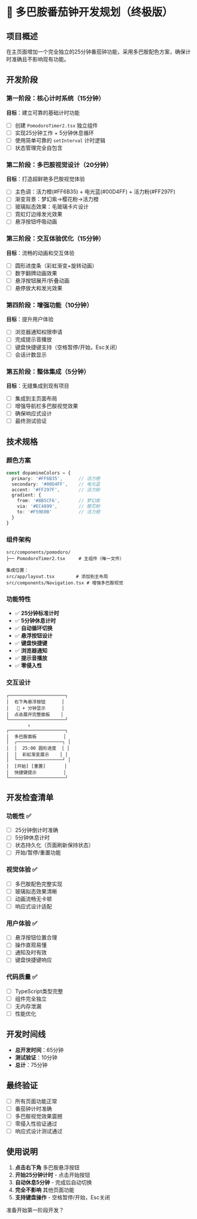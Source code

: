 # 🍅 多巴胺番茄钟开发规划（终极版）

## 项目概述
在主页面增加一个完全独立的25分钟番茄钟功能，采用多巴胺配色方案，确保计时准确且不影响现有功能。

## 开发阶段

### 第一阶段：核心计时系统（15分钟）
**目标**：建立可靠的基础计时功能
- [ ] 创建 `PomodoroTimer2.tsx` 独立组件
- [ ] 实现25分钟工作 + 5分钟休息循环
- [ ] 使用简单可靠的 `setInterval` 计时逻辑
- [ ] 状态管理完全自包含

### 第二阶段：多巴胺视觉设计（20分钟）
**目标**：打造超鲜艳多巴胺视觉体验
- [ ] 主色调：活力橙(#FF6B35) + 电光蓝(#00D4FF) + 活力粉(#FF297F)
- [ ] 渐变背景：梦幻紫→樱花粉→活力橙
- [ ] 玻璃拟态效果：毛玻璃卡片设计
- [ ] 霓虹灯边缘发光效果
- [ ] 悬浮按钮呼吸动画

### 第三阶段：交互体验优化（15分钟）
**目标**：流畅的动画和交互体验
- [ ] 圆形进度条（彩虹渐变+旋转动画）
- [ ] 数字翻牌动画效果
- [ ] 悬浮按钮展开/折叠动画
- [ ] 悬停放大和发光效果

### 第四阶段：增强功能（10分钟）
**目标**：提升用户体验
- [ ] 浏览器通知权限申请
- [ ] 完成提示音播放
- [ ] 键盘快捷键支持（空格暂停/开始，Esc关闭）
- [ ] 会话计数显示

### 第五阶段：整体集成（5分钟）
**目标**：无缝集成到现有项目
- [ ] 集成到主页面布局
- [ ] 增强导航栏多巴胺视觉效果
- [ ] 确保响应式设计
- [ ] 最终测试验证

## 技术规格

### 颜色方案
```typescript
const dopamineColors = {
  primary: '#FF6B35',      // 活力橙
  secondary: '#00D4FF',    // 电光蓝
  accent: '#FF297F',       // 活力粉
  gradient: {
    from: '#8B5CF6',       // 梦幻紫
    via: '#EC4899',        // 樱花粉
    to: '#F59E0B'          // 活力橙
  }
}
```

### 组件架构
```
src/components/pomodoro/
├── PomodoroTimer2.tsx     # 主组件（唯一文件）

集成位置：
src/app/layout.tsx        # 添加到主布局
src/components/Navigation.tsx # 增强多巴胺视觉
```

### 功能特性
- ✅ **25分钟标准计时**
- ✅ **5分钟休息计时**
- ✅ **自动循环切换**
- ✅ **悬浮按钮设计**
- ✅ **键盘快捷键**
- ✅ **浏览器通知**
- ✅ **提示音播放**
- ✅ **零侵入性**

### 交互设计
```
┌─────────────────────┐
│  右下角悬浮按钮      │
│   🍅 + 分钟显示      │
│  点击展开完整面板    │
└─────────────────────┘
        ↓
┌─────────────────────┐
│  多巴胺面板          │
│  ┌─────────────────┐ │
│  │  25:00 圆形进度  │ │
│  │  彩虹渐变展示    │ │
│  └─────────────────┘ │
│  [开始] [重置]       │
│  快捷键提示          │
└─────────────────────┘
```

## 开发检查清单

### 功能性 ✅
- [ ] 25分钟倒计时准确
- [ ] 5分钟休息计时
- [ ] 状态持久化（页面刷新保持状态）
- [ ] 开始/暂停/重置功能

### 视觉体验 ✅
- [ ] 多巴胺配色完整实现
- [ ] 玻璃拟态效果清晰
- [ ] 动画流畅无卡顿
- [ ] 响应式设计适配

### 用户体验 ✅
- [ ] 悬浮按钮位置合理
- [ ] 操作直观易懂
- [ ] 通知及时有效
- [ ] 键盘快捷键响应

### 代码质量 ✅
- [ ] TypeScript类型完整
- [ ] 组件完全独立
- [ ] 无内存泄漏
- [ ] 性能优化

## 开发时间线
- **总开发时间**：65分钟
- **测试验证**：10分钟
- **总计**：75分钟

## 最终验证
- [ ] 所有页面功能正常
- [ ] 番茄钟计时准确
- [ ] 多巴胺视觉效果震撼
- [ ] 零侵入性验证通过
- [ ] 响应式设计测试通过

## 使用说明
1. **点击右下角** 多巴胺悬浮按钮
2. **开始25分钟计时** - 点击开始按钮
3. **自动休息5分钟** - 完成后自动切换
4. **完全不影响** 其他页面功能
5. **支持键盘操作** - 空格暂停/开始，Esc关闭

准备开始第一阶段开发？